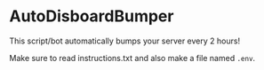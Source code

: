 # AutoDisboardBumper
This script/bot automatically bumps your server every 2 hours!

Make sure to read instructions.txt and also make a file named `.env`.

